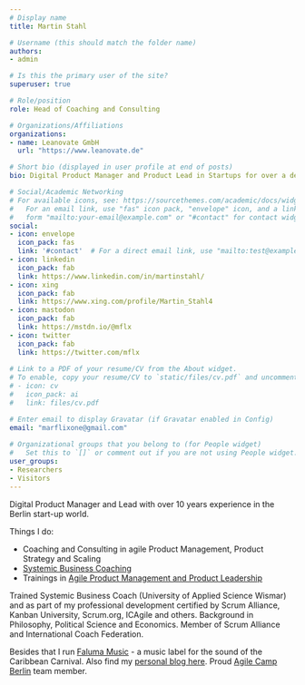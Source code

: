 ```yaml
---
# Display name
title: Martin Stahl

# Username (this should match the folder name)
authors:
- admin

# Is this the primary user of the site?
superuser: true

# Role/position
role: Head of Coaching and Consulting

# Organizations/Affiliations
organizations:
- name: Leanovate GmbH
  url: "https://www.leanovate.de"

# Short bio (displayed in user profile at end of posts)
bio: Digital Product Manager and Product Lead in Startups for over a decade. Now Coaching, Training and Consulting for Digital Product Management.

# Social/Academic Networking
# For available icons, see: https://sourcethemes.com/academic/docs/widgets/#icons
#   For an email link, use "fas" icon pack, "envelope" icon, and a link in the
#   form "mailto:your-email@example.com" or "#contact" for contact widget.
social:
- icon: envelope
  icon_pack: fas
  link: '#contact'  # For a direct email link, use "mailto:test@example.org".
- icon: linkedin
  icon_pack: fab
  link: https://www.linkedin.com/in/martinstahl/
- icon: xing
  icon_pack: fab
  link: https://www.xing.com/profile/Martin_Stahl4
- icon: mastodon
  icon_pack: fab
  link: https://mstdn.io/@mflx
- icon: twitter
  icon_pack: fab
  link: https://twitter.com/mflx
  
# Link to a PDF of your resume/CV from the About widget.
# To enable, copy your resume/CV to `static/files/cv.pdf` and uncomment the lines below.  
# - icon: cv
#   icon_pack: ai
#   link: files/cv.pdf

# Enter email to display Gravatar (if Gravatar enabled in Config)
email: "marflixone@gmail.com"
  
# Organizational groups that you belong to (for People widget)
#   Set this to `[]` or comment out if you are not using People widget.  
user_groups:
- Researchers
- Visitors
---
```


Digital Product Manager and Lead with over 10 years experience in the Berlin start-up world.

Things I do:

* Coaching and Consulting in agile Product Management, Product Strategy and Scaling
* [Systemic Business Coaching](businesscoach)
* Trainings in [Agile Product Management and Product Leadership](https://www.leanovate.de/training/produkt/)


Trained Systemic Business Coach (University of Applied Science Wismar) and as part of my professional development certified by Scrum Alliance, Kanban University, Scrum.org, ICAgile and others. Background in Philosophy, Political Science and Economics.
Member of Scrum Alliance and International Coach Federation.

Besides that I run [Faluma Music](https://www.faluma.com) - a music label for the sound of the Caribbean Carnival. Also find my [personal blog here](https://koffi.club). Proud [Agile Camp Berlin](https://agile-camp-berlin.com/) team member.
